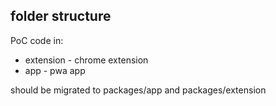 ## folder structure 

PoC code in:
- extension - chrome extension 
- app - pwa app 

should be migrated to packages/app and packages/extension

